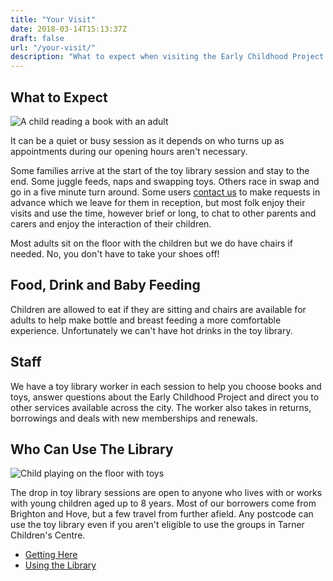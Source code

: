 ```yaml
---
title: "Your Visit"
date: 2018-03-14T15:13:37Z
draft: false
url: "/your-visit/"
description: "What to expect when visiting the Early Childhood Project Toy Library."
---
```

## What to Expect

<img src="/img/pages/child_reading_book.jpg" alt="A child reading a book with an adult" class="img-responsive img-rounded pull-left"/>

It can be a quiet or busy session as it depends on who turns up as appointments during our opening hours aren't
necessary.

Some families arrive at the start of the toy library session and stay to the end. Some juggle feeds, naps and swapping
toys. Others race in swap and go in a five minute turn around. Some users [contact us](/contact/) to make requests in 
advance which we leave for them in reception, but most folk enjoy their visits and use the time, however brief or long, 
to chat to other parents and carers and enjoy the interaction of their children.

Most adults sit on the floor with the children but we do have chairs if needed. No, you don't have to take your shoes 
off!

## Food, Drink and Baby Feeding

Children are allowed to eat if they are sitting and chairs are available for adults to help make bottle and breast 
feeding a more comfortable experience. Unfortunately we can't have hot drinks in the toy library.

## Staff

We have a toy library worker in each session to help you choose books and toys, answer questions about the Early Childhood
Project and direct you to other services available across the city. The worker also takes in returns, borrowings and
deals with new memberships and renewals.

## Who Can Use The Library

<img src="/img/pages/child_floor_toys.jpg" alt="Child playing on the floor with toys" class="img-responsive img-rounded"/>

The drop in toy library sessions are open to anyone who lives with or works with young children aged up to 8 years.
Most of our borrowers come from Brighton and Hove, but a few travel from further afield. Any postcode can use the toy
library even if you aren't eligible to use the groups in Tarner Children's Centre. 

<nav>
  <ul class="pager">
    <li class="previous"><a href="/getting-here/"><i class="fas fa-arrow-left" aria-hidden="true"></i> Getting Here</a></li>
    <li class="next"><a href="/using-the-library/">Using the Library <i class="fas fa-arrow-right" aria-hidden="true"></i></a></li>
  </ul>
</nav> 